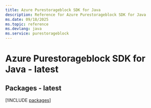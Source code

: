 ```yaml
---
title: Azure Purestorageblock SDK for Java
description: Reference for Azure Purestorageblock SDK for Java
ms.date: 09/18/2025
ms.topic: reference
ms.devlang: java
ms.service: purestorageblock
---
```

# Azure Purestorageblock SDK for Java - latest
## Packages - latest
[!INCLUDE [packages](purestorageblock-index.md)]